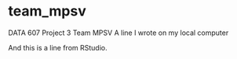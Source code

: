 # team_mpsv
DATA 607 Project 3 Team MPSV
A line I wrote on my local computer

And this is a line from RStudio.